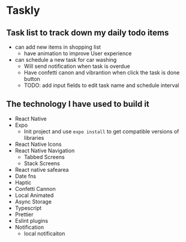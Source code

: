 # Taskly

## Task list to track down my daily todo items

- can add new items in shopping list
  - have animation to improve User experience
- can schedule a new task for car washing
  - Will send notification when task is overdue
  - Have confetti canon and vibrantion when click the task is done button
  - TODO: add input fields to edit task name and schedule interval

## The technology I have used to build it

- React Native
- Expo
  - Init project and use `expo install` to get compatible versions of libraries
- React Native Icons
- React Native Navigation
  - Tabbed Screens
  - Stack Screens
- React native safearea
- Date fns
- Haptic
- Confetti Cannon
- Local Animated
- Async Storage
- Typescript
- Prettier
- Eslint plugins
- Notification
  - local notificaiton
